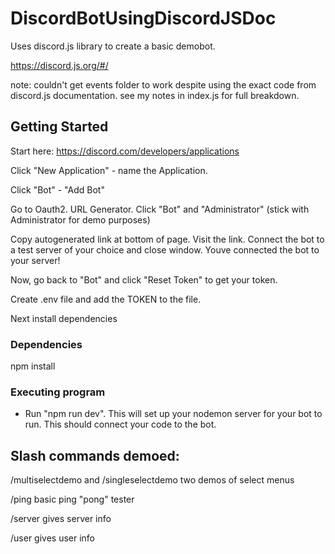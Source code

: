 # DiscordBotUsingDiscordJSDoc

Uses discord.js library to create a basic demobot.

https://discord.js.org/#/

note: couldn't get events folder to work despite using the exact code from discord.js documentation. see my notes in index.js for full breakdown.

## Getting Started

Start here: https://discord.com/developers/applications

Click "New Application" - name the Application.

Click "Bot" - "Add Bot"

Go to Oauth2. URL Generator. Click "Bot" and "Administrator" (stick with Administrator for demo purposes)

Copy autogenerated link at bottom of page. Visit the link. Connect the bot to a test server of your choice and close window. Youve connected the bot to your server!

Now, go back to "Bot" and click "Reset Token" to get your token.

Create .env file and add the TOKEN to the file.

Next install dependencies

### Dependencies

npm install

### Executing program

-   Run "npm run dev". This will set up your nodemon server for your bot to run. This should connect your code to the bot.

## Slash commands demoed:

/multiselectdemo and /singleselectdemo two demos of select menus

/ping basic ping "pong" tester

/server gives server info

/user gives user info
